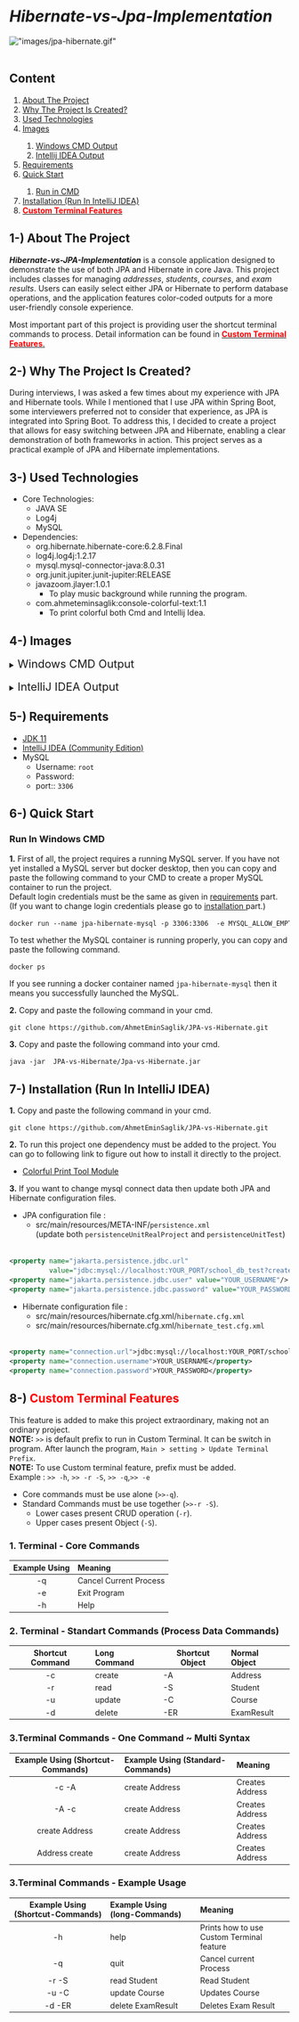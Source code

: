 # <i>Hibernate-vs-Jpa-Implementation </i>

!["images/jpa-hibernate.gif"](images/jpa-hibernate.gif) <br> <br>

## Content

<ol>
        <a href="#about-project"><li>About The Project</li></a>
        <a href="#why-project-created"><li>Why The Project Is Created?</li></a>
        <a href="#used-technologies"><li>Used Technologies</li></a>
        <a href="#image"><li>Images </li></a>
                <ol> 
                        <a href="#windows-cmd-output"><li>Windows CMD Output</li></a>
                        <a href="#intelij-idea-output"><li> Intellij IDEA Output</li></a>
                </ol>
        </li>
        <a href="#requirements"><li>Requirements</li></a>
         <a href="#quick-start"><li>Quick Start</li></a>
         <ol>
	<a href="#run-in-cmd"><li>Run in CMD</li></a>
        <!-- <a href="#run-in-docker"><li>Run in Docker</li></a>-->
         </ol>
         </li>
        <a href="#installation"><li>Installation (Run In IntelliJ IDEA)</li></a>
        <a href="#custom-terminal-features" ><li> <span style="font-weight:bold;color:red;">Custom Terminal Features</span> </li></a>

<!--         <a href="#version-difference"><li>Version Difference</li></a> -->

</ol>

## <span id="about-project">1-) About The Project</span>

***Hibernate-vs-JPA-Implementation*** is a console application designed to demonstrate the use of both JPA and Hibernate in core Java. This project includes classes for managing *addresses*, *students*,
*courses*, and *exam results*. Users can easily select either JPA or Hibernate to perform database operations, and the
application features color-coded outputs for a more user-friendly console experience.

Most important part of this project is providing user the shortcut terminal commands to process. Detail information can be found in
<a href="#custom-terminal-features" ><span style="font-weight:bold;color:red">Custom Terminal Features</span>. </a>

## <span id="why-project-created">2-) Why The Project Is Created?</span >

During interviews, I was asked a few times about my experience with JPA and Hibernate tools. While I mentioned that I
use JPA within Spring Boot, some interviewers preferred not to consider that experience, as JPA is integrated into
Spring Boot. To address this, I decided to create a project that allows for easy switching between JPA and Hibernate,
enabling a clear demonstration of both frameworks in action. This project serves as a practical example of JPA and
Hibernate implementations.

## <span id="used-technologies">3-) Used Technologies</span>

* Core Technologies:
    * JAVA SE
    * Log4j
    * MySQL
* Dependencies:
    * org.hibernate.hibernate-core:6.2.8.Final
    * log4j.log4j:1.2.17
    * mysql.mysql-connector-java:8.0.31
    * org.junit.jupiter.junit-jupiter:RELEASE
    * javazoom.jlayer:1.0.1
      * To play music background while running the program.
    * com.ahmeteminsaglik:console-colorful-text:1.1
      * To print colorful both Cmd and Intellij Idea.

## <span id="image">4-) Images </span>

[//]: # (### <span id="windows-cmd-output"><li> Windows CMD Output </li> </span>)
<details>
<summary> <span id="windows-cmd-output" style="font-size: 20px;"> Windows CMD Output  </span></summary>

### 1. Activating CMD Printing Tool.

!["images/cmd/1.png"](images/cmd/1.png) <br><br>

### 2. Activating ORM Logs

!["images/cmd/2.png"](images/cmd/2.png) <br><br>

### 3. Activating JPA

!["images/cmd/3.png"](images/cmd/3.png)<br><br>

### 4. Saving Address Data (ORM Logs from for JPA Implementation)

!["images/cmd/5.png"](images/cmd/5.png)<br> <br>

### 5. Find All Address Data (ORM Logs from for Hibernate Implementation)

!["images/cmd/7.png"](images/cmd/7.png)<br> <br>

### 1. Custom Terminal Commands - Help .

!["images/cmd/21.png"](images/cmd/21.png) <br><br>

### 2. Custom Terminal Commands - Inner process .

This may looks hard to understand but it is easy. Get relax.

1. Main process is about saving a new Student.
2. Instead of typing Student's grade, a new terminal commands is typed as `>> -r -A` which means `read Address`.
3. After completed 2. process, come back to 1. process. But again, terminal commans is typed. This time `>> -c -A` which
   means `create Addres`
4. After compoeted 3. process, come back to 1. process again. And this time just goes on 1. process.

!["images/cmd/21.png"](images/cmd/22.png) <br><br>

### 8. Find All Student Data

!["images/cmd/11.png"](images/cmd/11.png)<br> <br>

### 10. Saving New Course - Other Course

!["images/cmd/13.png"](images/cmd/13.png)<br> <br>

### 12. Student Save process invalid input and try to save without address data.

!["images/cmd/15.png"](images/cmd/15.png)<br> <br>

### 17. Save Exam Result - Course step and score.

!["images/cmd/20.png"](images/cmd/20.png)<br> <br>

</details>

<br>

<details>
<summary> <span id="intelij-idea-output" style="font-size: 20px;"> IntelliJ IDEA Output  </span></summary>

### 1. Activating IDEA Printing Tool.

!["images/idea/1.png"](images/idea/1.png) <br><br>

### 2. Retrieve all Exam Result data.

!["images/idea/3.png"](images/idea/3.png) <br><br>

### 3. Retrieve all Exam Result data by invalid Course Name.

!["images/idea/4.png"](images/idea/4.png) <br><br>

### 4. Retrieve all Exam Result data by Course Name.

!["images/idea/6.png"](images/idea/6.png) <br><br>

</details>

## <span id="requirements">5-) Requirements</span>

* <a href="https://www.oracle.com/tr/java/technologies/javase/jdk11-archive-downloads.html">JDK 11</a>
* <a href="https://www.jetbrains.com/idea/download/?section=windows"> IntelliJ IDEA (Community Edition) </a>
* MySQL
    * Username: `root`
    * Password: ` `
    * port:: `3306`

## <span id="quick-start">6-) Quick Start </span>

### <span id="run-in-cmd"> Run In Windows CMD </span>

**1.** First of all, the project requires a running MySQL server. If you have not yet installed a MySQL server but
docker desktop, then you can copy and paste the following command to your CMD to create a proper MySQL container to run
the project.  
Default login credentials must be the same as given in  <a href="#requirements">requirements</a> part.   
(If you want to change login credentials please go to <a href="#installation"> installation </a> part.)

```dockerfile
docker run --name jpa-hibernate-mysql -p 3306:3306  -e MYSQL_ALLOW_EMPTY_PASSWORD=1 -d mysql
```

To test whether the MySQL container is running properly, you can copy and paste the following command. 

```
docker ps
```
If you see running a docker container named `jpa-hibernate-mysql` then it means you successfully launched the MySQL.


**2.** Copy and paste the following command in your cmd.
<br>

```
git clone https://github.com/AhmetEminSaglik/JPA-vs-Hibernate.git
```

**3.** Copy and paste the following command into your cmd.

```
java -jar  JPA-vs-Hibernate/Jpa-vs-Hibernate.jar
```

## <span id="installation">7-) Installation (Run In IntelliJ IDEA)</span>

**1.** Copy and paste the following command in your cmd.

```
git clone https://github.com/AhmetEminSaglik/JPA-vs-Hibernate.git
```

**2.** To run this project one dependency must be added to the project. You can go to following link to figure out how
to install it directly to the project.

* <a href="https://github.com/AhmetEminSaglik/Console-Colorful-text?tab=readme-ov-file#installation"> Colorful Print Tool Module </a>

[//]: # (* <a href="https://github.com/AhmetEminSaglik/MusicPlayerForConsoleApp?tab=readme-ov-file#installation"> Music Player Console Module </a>)

**3.** If you want to change mysql connect data then update both JPA and Hibernate configuration files.

* JPA configuration file :
    * src/main/resources/META-INF/`persistence.xml`   
      (update both `persistenceUnitRealProject` and `persistenceUnitTest`)

```xml

<property name="jakarta.persistence.jdbc.url"
          value="jdbc:mysql://localhost:YOUR_PORT/school_db_test?createDatabaseIfNotExist=true"/>
<property name="jakarta.persistence.jdbc.user" value="YOUR_USERNAME"/>
<property name="jakarta.persistence.jdbc.password" value="YOUR_PASSWORD"/>
```

* Hibernate configuration file :
    * src/main/resources/hibernate.cfg.xml/`hibernate.cfg.xml`
    * src/main/resources/hibernate.cfg.xml/`hibernate_test.cfg.xml`

```xml

<property name="connection.url">jdbc:mysql://localhost:YOUR_PORT/school_db?allowPublicKeyRetrieval=true&amp;useSSL=false&amp;createDatabaseIfNotExist=true</property>
<property name="connection.username">YOUR_USERNAME</property>
<property name="connection.password">YOUR_PASSWORD</property>
```

## <span id="custom-terminal-features"> 8-)<span style="color:red"> Custom Terminal Features</span>

This feature is added to make this project extraordinary, making not an ordinary project.  
**NOTE:** `>>` is default prefix to run in Custom Terminal. It can be switch in program. After launch the program, `Main > setting > Update Terminal Prefix`.  
**NOTE:** To use Custom terminal feature, prefix must be added.   
Example :  `>> -h`, `>> -r -S`, `>> -q`,`>> -e`

* Core commands must be use alone (`>>-q`).
* Standard Commands must be use together (`>>-r -S`). 
  * Lower cases present CRUD operation (`-r`).
  * Upper cases present Object (`-S`).

### 1. Terminal - Core Commands

| Example Using | Meaning                | 
|:-------------:|:-----------------------|
|      -q       | Cancel Current Process |
|      -e       | Exit Program           |
|      -h       | Help                   |


### 2. Terminal -  Standart Commands (Process Data Commands)

| Shortcut  Command | Long  Command | Shortcut  Object | Normal Object |
|:-----------------:|:--------------|------------------|:--------------|
|        -c         | create        | -A               | Address       |
|        -r         | read          | -S               | Student       |
|        -u         | update        | -C               | Course        |
|        -d         | delete        | -ER              | ExamResult    |

### 3.Terminal Commands - One Command ~ Multi Syntax

| Example Using (Shortcut-Commands) | Example Using (Standard-Commands) | Meaning              | 
|:---------------------------------:|:----------------------------------|:---------------------|
|               -c -A               | create Address                    | Creates Address      |
|               -A -c               | create Address                    | Creates Address      |
|          create Address           | create Address                    | Creates Address      |
|          Address create           | create Address                    | Creates Address      |


### 3.Terminal Commands - Example Usage

| Example Using (Shortcut-Commands) | Example Using (long-Commands) | Meaning                                   | 
|:---------------------------------:|:------------------------------|:------------------------------------------|
|                -h                 | help                          | Prints how to use Custom Terminal feature |
|                -q                 | quit                          | Cancel current Process                    |
|               -r -S               | read Student                  | Read Student                              |
|               -u -C               | update Course                 | Updates Course                            |
|              -d -ER               | delete ExamResult             | Deletes  Exam Result                      |


